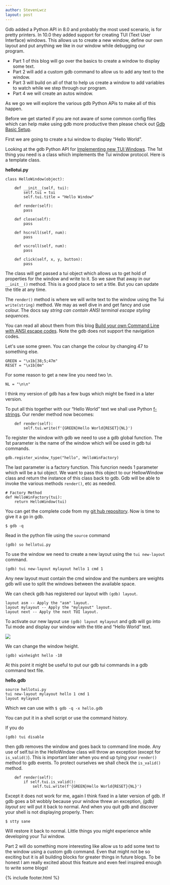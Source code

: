 ```yaml
---
author: StevenLwcz
layout: post
---
```

Gdb added a Python API in 8.0 and probably the most used scenario, is for pretty printers. In 10.0 they added support for creating TUI (Text User Interface) windows. This allows us to create a new window, define our own layout and put anything we like in our window while debugging our program.

- Part 1 of this blog will go over the basics to create a window to display some text.
- Part 2 will add a custom gdb command to allow us to add any text to the window.
- Part 3 will build on all of that to help us create a window to add variables to watch while we step through our program. 
- Part 4 we will create an autos window.

As we go we will explore the various gdb Python APis to make all of this happen.

Before we get started if you are not aware of some common config files which can help make using gdb more productive then please check out [Gdb Basic Setup](https://github.com/StevenLwcz/gdb-python/wiki/Gdb-Basic-Setup).

First we are going to create a tui window to display “Hello World”.

Looking at the gdb Python API for [Implementing new TUI Windows](https://sourceware.org/gdb/onlinedocs/gdb/TUI-Windows-In-Python.html). The 1st thing you need is a class which implements the Tui window protocol. Here is a template class.

**hellotui.py**

```
class HelloWindow(object):

    def __init__(self, tui):
        self.tui = tui
        self.tui.title = "Hello Window"

    def render(self):
        pass

    def close(self):
        pass

    def hscroll(self, num):
        pass

    def vscroll(self, num):
        pass

    def click(self, x, y, button):
        pass
```
The class will get passed a tui object which allows us to get hold of properties for the window and write to it. So we save that away in our `__init__()` method. This is a good place to set a title. But you can update the title at any time.

The `render()` method is where we will write text to the window using the Tui `write(string)` method. We may as well dive in and get fancy and use colour. The docs say *string can contain ANSI terminal escape styling sequences*. 

You can read all about them from this blog [Build your own Command Line with ANSI escape codes](https://www.lihaoyi.com/post/BuildyourownCommandLinewithANSIescapecodes.html). Note the gdb does not support the navigation codes.

Let's use some green. You can change the colour by changing 47 to something else.
```
GREEN = "\x1b[38;5;47m"
RESET = "\x1b[0m"
```
For some reason to get a new line you need two \n. 
```
NL = "\n\n"
```

I think my version of gdb has a few bugs which might be fixed in a later version.

To put all this together with our “Hello World” text we shall use Python [f-strings](https://saralgyaan.com/posts/f-string-in-python-usage-guide). Our render method now becomes:

```
    def render(self):
        self.tui.write(f'{GREEN}Hello World{RESET}{NL}')
```

To register the window with gdb we need to use a gdb global function. The 1st parameter is the name of the window which will be used in gdb tui commands.

``` gdb.register_window_type("hello", HelloWinFactory) ```


The last parameter is a factory function. This funcrion needs 1 parameter which will be a tui object. We want to pass this object to our HellowWindow class and return the instance of this class back to gdb. Gdb will be able to invoke the various methods `render()`, etc as needed.

```
# Factory Method
def HelloWinFactory(tui):
    return HelloWindow(tui)
```

You can get the complete code from my [git hub repository](https://github.com/StevenLwcz/gdb-python-blog). Now is time to give it a go in gdb.

``` $ gdb -q ```

Read in the python file using the `source` command

``` (gdb) so hellotui.py ```

To use the window we need to create a new layout using the `tui new-layout` command.

``` (gdb) tui new-layout mylayout hello 1 cmd 1 ```

Any new layout must contain the cmd window and the numbers are weights gdb will use to split the windows between the available space.

We can check gdb has registered our layout with `(gdb) layout`.

```
layout asm -- Apply the "asm" layout.
layout mylayout -- Apply the "mylayout" layout.
layout next -- Apply the next TUI layout.  
```

To activate our new layout use `(gdb) layout mylayout` and gdb will go into Tui mode and display our window with the title and “Hello World” text.

![](/images/TuiWindow1.png)

We can change the window height.

``` (gdb) winheight hello -10 ```

At this point it might be useful to put our gdb tui commands in a gdb command text file.

**hello.gdb**
```
source hellotui.py
tui new-layout mylayout hello 1 cmd 1
layout mylayout
```
Which we can use with
``` $ gdb -q -x hello.gdb ```

You can put it in a shell script or use the command history. 

If you do

``` (gdb) tui disable ```

then gdb removes the window and goes back to command line mode. Any use of self.tui in the HelloWindow class will throw an exception (except for `is_valid()`). This is important later when you end up tying your `render()` method to gdb events. To protect ourselves we shall check the `is_valid()` method. 

```
    def render(self):
        if self.tui.is_valid():
            self.tui.write(f'{GREEN}Hello World{RESET}{NL}')
```

Except it does not work for me, again I think fixed in a later version of gdb. If gdb goes a bit wobbly because your window threw an exception, *(gdb) layout src* will put it back to normal. And when you quit gdb and discover your shell is not displaying properly. Then:

``` $ stty sane ```

Will restore it back to normal. Little things you might experience while developing your Tui window.

Part 2 will do something more interesting like allow us to add some text to the window using a custom gdb command. Even that might not be so exciting but it is all building blocks for greater things in future blogs. To be honest I am really excited about this feature and even feel inspired enough to write some blogs!

{% include footer.html %}
